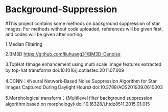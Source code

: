 # Background-Suppression
#This project contains some methods on background suppression of star images. 
For methods without code uploaded, references will be given first, and codes will be given after sorting.

1.Median Filtering

2.BM3D https://github.com/liuhuang31/BM3D-Denoise

3.TopHat 《Image enhancement using multi scale image features extracted by top-hat transform》 doi:10.1016/j.optlastec.2011.07.009

4.DCNN：《Neural Network-Based Noise Suppression Algorithm for Star Images Captured During Daylight Hours》 doi:10.3788/AOS201939.0610003

5.Morphological transform：《Multilevel filter background suppression algorithm based on morphology》 doi:10.16328/j.htdz8511.2015.01.015
